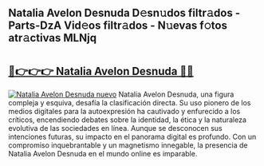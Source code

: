 ## Natalia Avelon Desnuda D𝚎sn𝚞dos filtr𝚊dos - Parts-DzA Vid𝚎os filtr𝚊dos - N𝚞evas f𝚘tos atr𝚊ctivas MLNjq

# <h2><a href="http://mb0u9ii.tromn.icu/?c=Natalia+Avelon+Desnuda">🔗👉👉👉 Natalia Avelon Desnuda 🔗🔗</a></h2>

[![Natalia Avelon Desnuda nuevo](https://i.imgur.com/pEAQMta.gif)](http://mb0u9ii.tromn.icu/?c=Natalia+Avelon+Desnuda)
Natalia Avelon Desnuda, una figura compleja y esquiva, desafía la clasificación directa. Su uso pionero de los medios digitales para la autoexpresión ha cautivado y enfurecido a los críticos, encendiendo debates sobre la identidad, la ética y la naturaleza evolutiva de las sociedades en línea. Aunque se desconocen sus intenciones futuras, su impacto en el panorama digital es profundo. Con un compromiso inquebrantable y un magnetismo innegable, la presencia de Natalia Avelon Desnuda en el mundo online es imparable.
